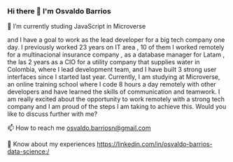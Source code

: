 ### Hi there 👋 I'm Osvaldo Barrios

🔭 I’m currently studing JavaScript in Microverse

 and I have a goal to work as the lead developer for a big tech company one day. I previously worked  23 years on IT area , 10 of them I worked remotely for a multinacional insurance company , as a database manager for Latam ,  the las 2 years as  a CIO  for a utility company that supplies water in Colombia, where I lead development team, and I have built 3 strong user interfaces since I started last year. Currently, I am studying at Microverse, an online training school where I code 8 hours a day remotely with other developers and have learned the skills of communication and teamwork. I am really excited about the opportunity to work remotely with a strong tech company and I am proud of the steps I am taking to achieve this. Would you like to discuss further with me?

📫 How to reach me osvaldo.barriosn@gmail.com

📄 Know about my experiences https://linkedin.com/in/osvaldo-barrios-data-science:/


<!--
**OsvaldoBC/OsvaldoBC** is a ✨ _special_ ✨ repository because its `README.md` (this file) appears on your GitHub profile.

Here are some ideas to get you started:

- 🔭 I’m currently working on ...
- 🌱 I’m currently learning ...
- 👯 I’m looking to collaborate on ...
- 🤔 I’m looking for help with ...
- 💬 Ask me about ...
- 📫 How to reach me: ...
- 😄 Pronouns: ...
- ⚡ Fun fact: ...
-->


